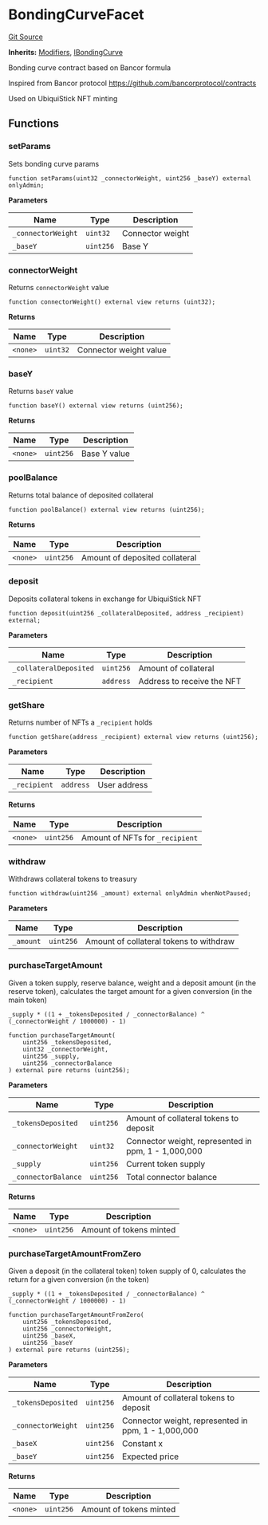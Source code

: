 # BondingCurveFacet
[Git Source](https://github.com/ubiquity/ubiquity-dollar/blob/0cae71618450aff584ed3369a18e2ba12900dc6b/src/dollar/facets/BondingCurveFacet.sol)

**Inherits:**
[Modifiers](/src/dollar/libraries/LibAppStorage.sol/contract.Modifiers.md), [IBondingCurve](/src/dollar/interfaces/IBondingCurve.sol/interface.IBondingCurve.md)

Bonding curve contract based on Bancor formula

Inspired from Bancor protocol https://github.com/bancorprotocol/contracts

Used on UbiquiStick NFT minting


## Functions
### setParams

Sets bonding curve params


```solidity
function setParams(uint32 _connectorWeight, uint256 _baseY) external onlyAdmin;
```
**Parameters**

|Name|Type|Description|
|----|----|-----------|
|`_connectorWeight`|`uint32`|Connector weight|
|`_baseY`|`uint256`|Base Y|


### connectorWeight

Returns `connectorWeight` value


```solidity
function connectorWeight() external view returns (uint32);
```
**Returns**

|Name|Type|Description|
|----|----|-----------|
|`<none>`|`uint32`|Connector weight value|


### baseY

Returns `baseY` value


```solidity
function baseY() external view returns (uint256);
```
**Returns**

|Name|Type|Description|
|----|----|-----------|
|`<none>`|`uint256`|Base Y value|


### poolBalance

Returns total balance of deposited collateral


```solidity
function poolBalance() external view returns (uint256);
```
**Returns**

|Name|Type|Description|
|----|----|-----------|
|`<none>`|`uint256`|Amount of deposited collateral|


### deposit

Deposits collateral tokens in exchange for UbiquiStick NFT


```solidity
function deposit(uint256 _collateralDeposited, address _recipient) external;
```
**Parameters**

|Name|Type|Description|
|----|----|-----------|
|`_collateralDeposited`|`uint256`|Amount of collateral|
|`_recipient`|`address`|Address to receive the NFT|


### getShare

Returns number of NFTs a `_recipient` holds


```solidity
function getShare(address _recipient) external view returns (uint256);
```
**Parameters**

|Name|Type|Description|
|----|----|-----------|
|`_recipient`|`address`|User address|

**Returns**

|Name|Type|Description|
|----|----|-----------|
|`<none>`|`uint256`|Amount of NFTs for `_recipient`|


### withdraw

Withdraws collateral tokens to treasury


```solidity
function withdraw(uint256 _amount) external onlyAdmin whenNotPaused;
```
**Parameters**

|Name|Type|Description|
|----|----|-----------|
|`_amount`|`uint256`|Amount of collateral tokens to withdraw|


### purchaseTargetAmount

Given a token supply, reserve balance, weight and a deposit amount (in the reserve token),
calculates the target amount for a given conversion (in the main token)

`_supply * ((1 + _tokensDeposited / _connectorBalance) ^ (_connectorWeight / 1000000) - 1)`


```solidity
function purchaseTargetAmount(
    uint256 _tokensDeposited,
    uint32 _connectorWeight,
    uint256 _supply,
    uint256 _connectorBalance
) external pure returns (uint256);
```
**Parameters**

|Name|Type|Description|
|----|----|-----------|
|`_tokensDeposited`|`uint256`|Amount of collateral tokens to deposit|
|`_connectorWeight`|`uint32`|Connector weight, represented in ppm, 1 - 1,000,000|
|`_supply`|`uint256`|Current token supply|
|`_connectorBalance`|`uint256`|Total connector balance|

**Returns**

|Name|Type|Description|
|----|----|-----------|
|`<none>`|`uint256`|Amount of tokens minted|


### purchaseTargetAmountFromZero

Given a deposit (in the collateral token) token supply of 0, calculates the return
for a given conversion (in the token)

`_supply * ((1 + _tokensDeposited / _connectorBalance) ^ (_connectorWeight / 1000000) - 1)`


```solidity
function purchaseTargetAmountFromZero(
    uint256 _tokensDeposited,
    uint256 _connectorWeight,
    uint256 _baseX,
    uint256 _baseY
) external pure returns (uint256);
```
**Parameters**

|Name|Type|Description|
|----|----|-----------|
|`_tokensDeposited`|`uint256`|Amount of collateral tokens to deposit|
|`_connectorWeight`|`uint256`|Connector weight, represented in ppm, 1 - 1,000,000|
|`_baseX`|`uint256`|Constant x|
|`_baseY`|`uint256`|Expected price|

**Returns**

|Name|Type|Description|
|----|----|-----------|
|`<none>`|`uint256`|Amount of tokens minted|



